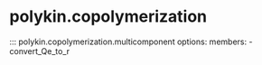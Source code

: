# polykin.copolymerization

::: polykin.copolymerization.multicomponent
    options:
        members:
            - convert_Qe_to_r
